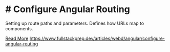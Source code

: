 # # Configure Angular Routing

Setting up route paths and parameters. Defines how URLs map to components.

[Read More](https://www.fullstackprep.dev/articles/webd/angular/configure-angular-routing) https://www.fullstackprep.dev/articles/webd/angular/configure-angular-routing